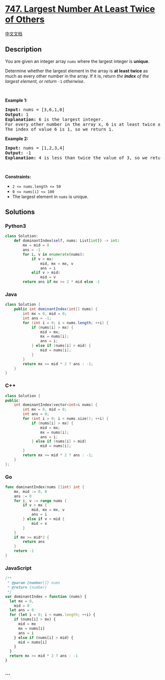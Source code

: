 # [747. Largest Number At Least Twice of Others](https://leetcode.com/problems/largest-number-at-least-twice-of-others)

[中文文档](/solution/0700-0799/0747.Largest%20Number%20At%20Least%20Twice%20of%20Others/README.md)

## Description

<p>You are given an integer array <code>nums</code> where the largest integer is <strong>unique</strong>.</p>

<p>Determine whether the largest element in the array is <strong>at least twice</strong> as much as every other number in the array. If it is, return <em>the <strong>index</strong> of the largest element, or return </em><code>-1</code><em> otherwise</em>.</p>

<p>&nbsp;</p>
<p><strong class="example">Example 1:</strong></p>

<pre>
<strong>Input:</strong> nums = [3,6,1,0]
<strong>Output:</strong> 1
<strong>Explanation:</strong> 6 is the largest integer.
For every other number in the array x, 6 is at least twice as big as x.
The index of value 6 is 1, so we return 1.
</pre>

<p><strong class="example">Example 2:</strong></p>

<pre>
<strong>Input:</strong> nums = [1,2,3,4]
<strong>Output:</strong> -1
<strong>Explanation:</strong> 4 is less than twice the value of 3, so we return -1.
</pre>

<p>&nbsp;</p>
<p><strong>Constraints:</strong></p>

<ul>
	<li><code>2 &lt;= nums.length &lt;= 50</code></li>
	<li><code>0 &lt;= nums[i] &lt;= 100</code></li>
	<li>The largest element in <code>nums</code> is unique.</li>
</ul>

## Solutions

<!-- tabs:start -->

### **Python3**

```python
class Solution:
    def dominantIndex(self, nums: List[int]) -> int:
        mx = mid = 0
        ans = -1
        for i, v in enumerate(nums):
            if v > mx:
                mid, mx = mx, v
                ans = i
            elif v > mid:
                mid = v
        return ans if mx >= 2 * mid else -1
```

### **Java**

```java
class Solution {
    public int dominantIndex(int[] nums) {
        int mx = 0, mid = 0;
        int ans = -1;
        for (int i = 0; i < nums.length; ++i) {
            if (nums[i] > mx) {
                mid = mx;
                mx = nums[i];
                ans = i;
            } else if (nums[i] > mid) {
                mid = nums[i];
            }
        }
        return mx >= mid * 2 ? ans : -1;
    }
}
```

### **C++**

```cpp
class Solution {
public:
    int dominantIndex(vector<int>& nums) {
        int mx = 0, mid = 0;
        int ans = 0;
        for (int i = 0; i < nums.size(); ++i) {
            if (nums[i] > mx) {
                mid = mx;
                mx = nums[i];
                ans = i;
            } else if (nums[i] > mid)
                mid = nums[i];
        }
        return mx >= mid * 2 ? ans : -1;
    }
};
```

### **Go**

```go
func dominantIndex(nums []int) int {
	mx, mid := 0, 0
	ans := 0
	for i, v := range nums {
		if v > mx {
			mid, mx = mx, v
			ans = i
		} else if v > mid {
			mid = v
		}
	}
	if mx >= mid*2 {
		return ans
	}
	return -1
}
```

### **JavaScript**

```js
/**
 * @param {number[]} nums
 * @return {number}
 */
var dominantIndex = function (nums) {
  let mx = 0,
    mid = 0
  let ans = 0
  for (let i = 0; i < nums.length; ++i) {
    if (nums[i] > mx) {
      mid = mx
      mx = nums[i]
      ans = i
    } else if (nums[i] > mid) {
      mid = nums[i]
    }
  }
  return mx >= mid * 2 ? ans : -1
}
```

### **...**

```

```

<!-- tabs:end -->
